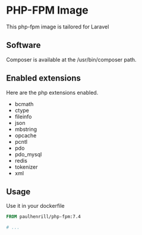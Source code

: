 # PHP-FPM Image

This php-fpm image is tailored for Laravel

## Software

Composer is available at the /usr/bin/composer path.

## Enabled extensions

Here are the php extensions enabled.

- bcmath
- ctype
- fileinfo
- json
- mbstring
- opcache
- pcntl
- pdo
- pdo_mysql
- redis
- tokenizer
- xml

## Usage

Use it in your dockerfile

```dockerfile
FROM paulhenrill/php-fpm:7.4

# ...
```
